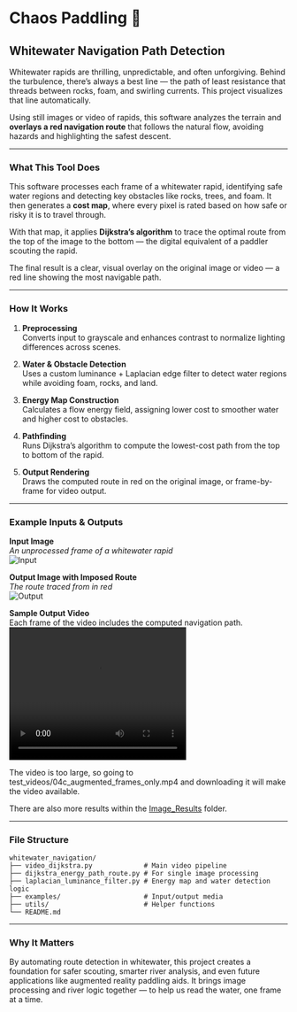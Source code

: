 # Chaos Paddling 🛶

## Whitewater Navigation Path Detection

Whitewater rapids are thrilling, unpredictable, and often unforgiving. Behind the turbulence, there’s always a best line — the path of least resistance that threads between rocks, foam, and swirling currents. This project visualizes that line automatically.

Using still images or video of rapids, this software analyzes the terrain and **overlays a red navigation route** that follows the natural flow, avoiding hazards and highlighting the safest descent.

---

### What This Tool Does

This software processes each frame of a whitewater rapid, identifying safe water regions and detecting key obstacles like rocks, trees, and foam. It then generates a **cost map**, where every pixel is rated based on how safe or risky it is to travel through.

With that map, it applies **Dijkstra’s algorithm** to trace the optimal route from the top of the image to the bottom — the digital equivalent of a paddler scouting the rapid.

The final result is a clear, visual overlay on the original image or video — a red line showing the most navigable path.

---

### How It Works

1. **Preprocessing**  
   Converts input to grayscale and enhances contrast to normalize lighting differences across scenes.

2. **Water & Obstacle Detection**  
   Uses a custom luminance + Laplacian edge filter to detect water regions while avoiding foam, rocks, and land.

3. **Energy Map Construction**  
   Calculates a flow energy field, assigning lower cost to smoother water and higher cost to obstacles.

4. **Pathfinding**  
   Runs Dijkstra’s algorithm to compute the lowest-cost path from the top to bottom of the rapid.

5. **Output Rendering**  
   Draws the computed route in red on the original image, or frame-by-frame for video output.

---

### Example Inputs & Outputs

**Input Image**  
*An unprocessed frame of a whitewater rapid*  
![Input](test_images/13_dark_test4.jpg)

**Output Image with Imposed Route**  
*The route traced from in red*  
![Output](Image_Results/13_image_result.jpg)

**Sample Output Video**  
Each frame of the video includes the computed navigation path.  
<video src="test_videos/04c_augmented_frames_only.mp4" width="320" height="240" controls></video>

The video is too large, so going to test_videos/04c_augmented_frames_only.mp4 and downloading it will make the video available.

There are also more results within the [Image_Results](Image_Results) folder.

---

### File Structure

```
whitewater_navigation/
├── video_dijkstra.py             # Main video pipeline
├── dijkstra_energy_path_route.py # For single image processing
├── laplacian_luminance_filter.py # Energy map and water detection logic
├── examples/                     # Input/output media
├── utils/                        # Helper functions
└── README.md
```

---

### Why It Matters

By automating route detection in whitewater, this project creates a foundation for safer scouting, smarter river analysis, and even future applications like augmented reality paddling aids. It brings image processing and river logic together — to help us read the water, one frame at a time.
